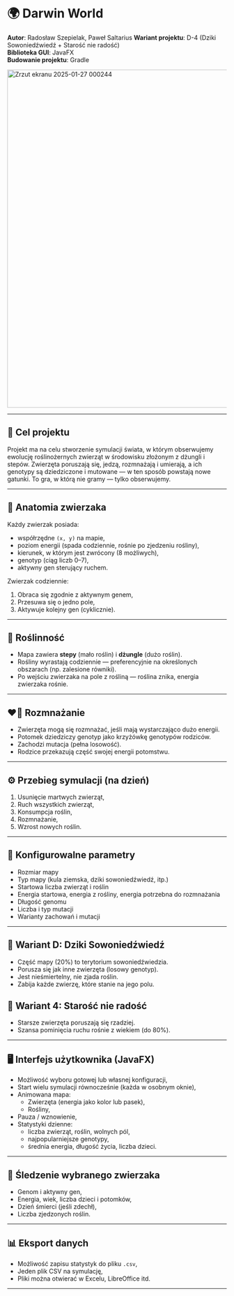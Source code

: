 # 🌍 Darwin World

**Autor**: Radosław Szepielak, Paweł Saltarius 
**Wariant projektu**: D-4 (Dziki Sowoniedźwiedź + Starość nie radość)  
**Biblioteka GUI**: JavaFX  
**Budowanie projektu**: Gradle  

<img width="1242" height="775" alt="Zrzut ekranu 2025-01-27 000244" src="https://github.com/user-attachments/assets/3266d25b-4654-4197-9818-ee3351a1ad08" />

---

## 🎯 Cel projektu

Projekt ma na celu stworzenie symulacji świata, w którym obserwujemy ewolucję roślinożernych zwierząt w środowisku złożonym z dżungli i stepów. Zwierzęta poruszają się, jedzą, rozmnażają i umierają, a ich genotypy są dziedziczone i mutowane — w ten sposób powstają nowe gatunki. To gra, w którą nie gramy — tylko obserwujemy.

---

## 🧬 Anatomia zwierzaka

Każdy zwierzak posiada:
- współrzędne `(x, y)` na mapie,
- poziom energii (spada codziennie, rośnie po zjedzeniu rośliny),
- kierunek, w którym jest zwrócony (8 możliwych),
- genotyp (ciąg liczb 0–7),
- aktywny gen sterujący ruchem.

Zwierzak codziennie:
1. Obraca się zgodnie z aktywnym genem,
2. Przesuwa się o jedno pole,
3. Aktywuje kolejny gen (cyklicznie).

---

## 🌿 Roślinność

- Mapa zawiera **stepy** (mało roślin) i **dżungle** (dużo roślin).
- Rośliny wyrastają codziennie — preferencyjnie na określonych obszarach (np. zalesione równiki).
- Po wejściu zwierzaka na pole z rośliną — roślina znika, energia zwierzaka rośnie.

---

## ❤️‍🔥 Rozmnażanie

- Zwierzęta mogą się rozmnażać, jeśli mają wystarczająco dużo energii.
- Potomek dziedziczy genotyp jako krzyżówkę genotypów rodziców.
- Zachodzi mutacja (pełna losowość).
- Rodzice przekazują część swojej energii potomstwu.

---

## ⚙️ Przebieg symulacji (na dzień)

1. Usunięcie martwych zwierząt,
2. Ruch wszystkich zwierząt,
3. Konsumpcja roślin,
4. Rozmnażanie,
5. Wzrost nowych roślin.

---

## 🔧 Konfigurowalne parametry

- Rozmiar mapy
- Typ mapy (kula ziemska, dziki sowoniedźwiedź, itp.)
- Startowa liczba zwierząt i roślin
- Energia startowa, energia z rośliny, energia potrzebna do rozmnażania
- Długość genomu
- Liczba i typ mutacji
- Warianty zachowań i mutacji

---

## 🐻 Wariant D: Dziki Sowoniedźwiedź

- Część mapy (20%) to terytorium sowoniedźwiedzia.
- Porusza się jak inne zwierzęta (losowy genotyp).
- Jest nieśmiertelny, nie zjada roślin.
- Zabija każde zwierzę, które stanie na jego polu.

## 🧓 Wariant 4: Starość nie radość

- Starsze zwierzęta poruszają się rzadziej.
- Szansa pominięcia ruchu rośnie z wiekiem (do 80%).

---

## 🖥️ Interfejs użytkownika (JavaFX)

- Możliwość wyboru gotowej lub własnej konfiguracji,
- Start wielu symulacji równocześnie (każda w osobnym oknie),
- Animowana mapa:
  - Zwierzęta (energia jako kolor lub pasek),
  - Rośliny,
- Pauza / wznowienie,
- Statystyki dzienne:
  - liczba zwierząt, roślin, wolnych pól,
  - najpopularniejsze genotypy,
  - średnia energia, długość życia, liczba dzieci.

---

## 🧪 Śledzenie wybranego zwierzaka

- Genom i aktywny gen,
- Energia, wiek, liczba dzieci i potomków,
- Dzień śmierci (jeśli zdechł),
- Liczba zjedzonych roślin.

---

## 📊 Eksport danych

- Możliwość zapisu statystyk do pliku `.csv`,
- Jeden plik CSV na symulację,
- Pliki można otwierać w Excelu, LibreOffice itd.

---
